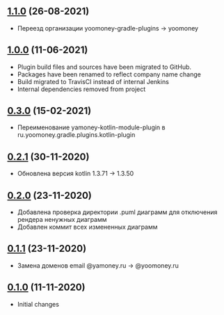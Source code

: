 ## [1.1.0](https://github.com/yoomoney/documentation-plugin/pull/2) (26-08-2021)

* Переезд организации yoomoney-gradle-plugins -> yoomoney

## [1.0.0]() (11-06-2021)

* Plugin build files and sources have been migrated to GitHub.
* Packages have been renamed to reflect company name change
* Build migrated to TravisCI instead of internal Jenkins
* Internal dependencies removed from project

## [0.3.0]() (15-02-2021)

* Переименование yamoney-kotlin-module-plugin в ru.yoomoney.gradle.plugins.kotlin-plugin

## [0.2.1]() (30-11-2020)

* Обновлена версия kotlin 1.3.71 -> 1.3.50

## [0.2.0]() (23-11-2020)

* Добавлена проверка директории .puml диаграмм для отключения рендера ненужных диаграмм
* Добавлен коммит всех измененных диаграмм

## [0.1.1]() (23-11-2020)

* Замена доменов email @yamoney.ru -> @yoomoney.ru

## [0.1.0]() (11-11-2020)

* Initial changes